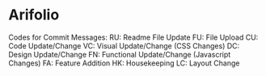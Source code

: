 # Arifolio

Codes for Commit Messages:
    RU: Readme File Update
    FU: File Upload
    CU: Code Update/Change
    VC: Visual Update/Change (CSS Changes)
    DC: Design Update/Change
    FN: Functional Update/Change (Javascript Changes)
    FA: Feature Addition
    HK: Housekeeping
    LC: Layout Change
